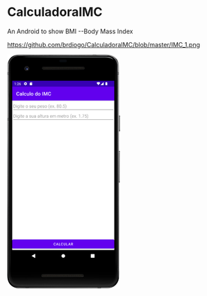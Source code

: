 # CalculadoraIMC
An Android to show BMI --Body Mass Index

https://github.com/brdiogo/CalculadoraIMC/blob/master/IMC_1.png

<img src="/IMC_1.png" width="260">&emsp;

